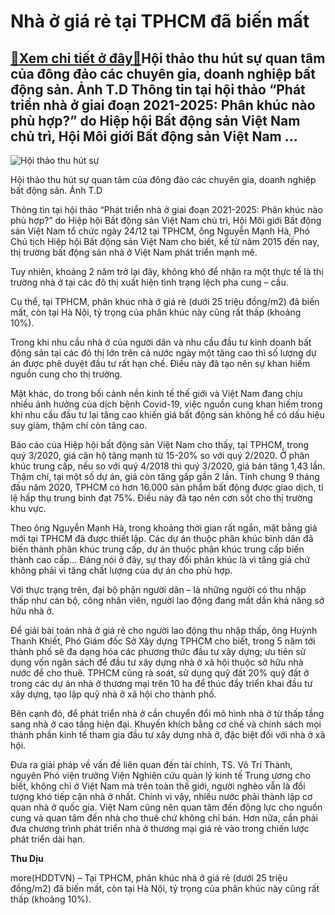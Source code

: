Nhà ở giá rẻ tại TPHCM đã biến mất
==================================

[:gift:Xem chi tiết ở đây:gift:](https://hddtvn.com/nha-o-gia-re-tai-tphcm-da-bien-mat/)Hội thảo thu hút sự quan tâm của đông đảo các chuyên gia, doanh nghiệp bất động sản. Ảnh T.D Thông tin tại hội thảo “Phát triển nhà ở giai đoạn 2021-2025: Phân khúc nào phù hợp?” do Hiệp hội Bất động sản Việt Nam chủ trì, Hội Môi giới Bất động sản Việt Nam …
------------------------------------------------------------------------------------------------------------------------------------------------------------------------------------------------------------------------------------------------------------------





![Hội thảo thu hút sự ](https://hddtvn.com/wp-content/uploads/2021/01/4835_IMG-1897.jpg "Hội thảo thu hút sự ")


Hội thảo thu hút sự quan tâm của đông đảo các chuyên gia, doanh nghiệp bất động sản. Ảnh T.D



Thông tin tại hội thảo “Phát triển nhà ở giai đoạn 2021-2025: Phân khúc nào phù hợp?” do Hiệp hội Bất động sản Việt Nam chủ trì, Hội Môi giới Bất động sản Việt Nam tổ chức ngày 24/12 tại TPHCM, ông Nguyễn Mạnh Hà, Phó Chủ tịch Hiệp hội Bất động sản Việt Nam cho biết, kể từ năm 2015 đến nay, thị trường bất động sản nhà ở Việt Nam phát triển mạnh mẽ.


Tuy nhiên, khoảng 2 năm trở lại đây, không khó để nhận ra một thực tế là thị trường nhà ở tại các đô thị xuất hiện tình trạng lệch pha cung – cầu.


Cụ thể, tại TPHCM, phân khúc nhà ở giá rẻ (dưới 25 triệu đồng/m2) đã biến mất, còn tại Hà Nội, tỷ trọng của phân khúc này cũng rất thấp (khoảng 10%).


Trong khi nhu cầu nhà ở của người dân và nhu cầu đầu tư kinh doanh bất động sản tại các đô thị lớn trên cả nước ngày một tăng cao thì số lượng dự án được phê duyệt đầu tư rất hạn chế. Điều này đã tạo nên sự khan hiếm nguồn cung cho thị trường.


Mặt khác, do trong bối cảnh nền kinh tế thế giới và Việt Nam đang chịu nhiều ảnh hưởng của dịch bệnh Covid-19, việc nguồn cung khan hiếm trong khi nhu cầu đầu tư lại tăng cao khiến giá bất động sản không hề có dấu hiệu suy giảm, thậm chí còn tăng cao.


Báo cáo của Hiệp hội bất động sản Việt Nam cho thấy, tại TPHCM, trong quý 3/2020, giá căn hộ tăng mạnh từ 15-20% so với quý 2/2020. Ở phân khúc trung cấp, nếu so với quý 4/2018 thì quý 3/2020, giá bán tăng 1,43 lần. Thậm chí, tại một số dự án, giá còn tăng gấp gần 2 lần. Tính chung 9 tháng đầu năm 2020, TPHCM có hơn 16.000 sản phẩm bất động được giao dịch, tỉ lệ hấp thụ trung bình đạt 75%. Điều này đã tạo nên cơn sốt cho thị trường khu vực.


Theo ông Nguyễn Mạnh Hà, trong khoảng thời gian rất ngắn, mặt bằng giá mới tại TPHCM đã được thiết lập. Các dự án thuộc phân khúc bình dân đã biến thành phân khúc trung cấp, dự án thuộc phân khúc trung cấp biến thành cao cấp… Đáng nói ở đây, sự thay đổi phân khúc là vì tăng giá chứ không phải vì tăng chất lượng của dự án cho phù hợp.


Với thực trạng trên, đại bộ phận người dân – là những người có thu nhập thấp như cán bộ, công nhân viên, người lao động đang mất dần khả năng sở hữu nhà ở.


Để giải bài toán nhà ở giá rẻ cho người lao động thu nhập thấp, ông Huỳnh Thanh Khiết, Phó Giám đốc Sở Xây dựng TPHCM cho biết, trong 5 năm tới thành phố sẽ đa dạng hóa các phương thức đầu tư xây dựng; ưu tiên sử dụng vốn ngân sách để đầu tư xây dựng nhà ở xã hội thuộc sở hữu nhà nước để cho thuê. TPHCM cũng rà soát, sử dụng quỹ đất 20% quỹ đất ở trong các dự án nhà ở thương mại trên 10 ha để thúc đẩy triển khai đầu tư xây dựng, tạo lập quỹ nhà ở xã hội cho thành phố.


Bên cạnh đó, để phát triển nhà ở cần chuyển đổi mô hình nhà ở từ thấp tầng sang nhà ở cao tầng hiện đại. Khuyến khích bằng cơ chế và chính sách mọi thành phần kinh tế tham gia đầu tư xây dựng nhà ở, đặc biệt đối với nhà ở xã hội.


Đưa ra giải pháp về vấn đề liên quan đến tài chính, TS. Võ Trí Thành, nguyên Phó viện trưởng Viện Nghiên cứu quản lý kinh tế Trung ương cho biết, không chỉ ở Việt Nam mà trên toàn thế giới, người nghèo vẫn là đối tượng khó tiếp cận nhà ở nhất. Chính vì vậy, nhiều nước phải thành lập cơ quan nhà ở quốc gia. Việt Nam cũng nên quan tâm đến động lực cho nguồn cung và quan tâm đến nhà cho thuê chứ không chỉ bán. Hơn nữa, cần phải đưa chương trình phát triển nhà ở thương mại giá rẻ vào trong chiến lược phát triển dài hạn.




**Thu Dịu**



more(HDDTVN) – Tại TPHCM, phân khúc nhà ở giá rẻ (dưới 25 triệu đồng/m2) đã biến mất, còn tại Hà Nội, tỷ trọng của phân khúc này cũng rất thấp (khoảng 10%).

